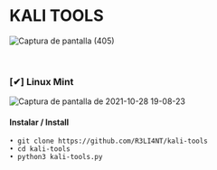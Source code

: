 # KALI TOOLS


![Captura de pantalla (405)](https://user-images.githubusercontent.com/75953873/139342409-a3fa025a-94c0-4226-b80b-434819285bf5.png)

</br>

### [✔] Linux Mint
![Captura de pantalla de 2021-10-28 19-08-23](https://user-images.githubusercontent.com/75953873/139343380-5c3969d4-759f-4a2f-bc5b-295269c632a1.png)

#### Instalar / Install
```
• git clone https://github.com/R3LI4NT/kali-tools
• cd kali-tools
• python3 kali-tools.py
```

